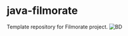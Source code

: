 # java-filmorate
Template repository for Filmorate project.
![BD](https://sun9-3.userapi.com/impg/VwOm0RBhHqD2IWvyFjb_mDN7vz2TYRnItSNtHg/3Q-EcXuHZ5M.jpg?size=1293x555&quality=96&sign=e871d9fe8b8de2b7bcaacac014ff59d2&type=album)
